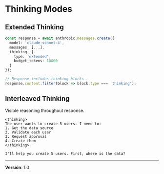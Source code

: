 # Thinking Modes

## Extended Thinking

```typescript
const response = await anthropic.messages.create({
  model: 'claude-sonnet-4',
  messages: [...],
  thinking: {
    type: 'extended',
    budget_tokens: 10000
  }
});

// Response includes thinking blocks
response.content.filter(block => block.type === 'thinking');
```

## Interleaved Thinking

Visible reasoning throughout response.

```
<thinking>
The user wants to create 5 users. I need to:
1. Get the data source
2. Validate each user
3. Request approval
4. Create them
</thinking>

I'll help you create 5 users. First, where is the data?
```

---

**Versión**: 1.0
